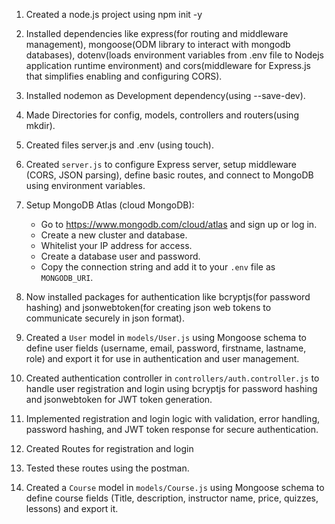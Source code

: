 1. Created a node.js project using npm init -y
2. Installed dependencies like express(for routing and middleware management), mongoose(ODM library to interact with mongodb databases), dotenv(loads environment variables from .env file to Nodejs application runtime environment) and cors(middleware for Express.js that simplifies enabling and configuring CORS).
3. Installed nodemon as Development dependency(using --save-dev).
4. Made Directories for config, models, controllers and routers(using mkdir).
5. Created files server.js and .env (using touch).

6. Created `server.js` to configure Express server, setup middleware (CORS, JSON parsing), define basic routes, and connect to MongoDB using environment variables.
7. Setup MongoDB Atlas (cloud MongoDB):
   - Go to https://www.mongodb.com/cloud/atlas and sign up or log in.
   - Create a new cluster and database.
   - Whitelist your IP address for access.
   - Create a database user and password.
   - Copy the connection string and add it to your `.env` file as `MONGODB_URI`.

8. Now installed packages for authentication like bcryptjs(for password hashing) and jsonwebtoken(for creating json web tokens to communicate securely in json format).
9. Created a `User` model in `models/User.js` using Mongoose schema to define user fields (username, email, password, firstname, lastname, role) and export it for use in authentication and user management.
10. Created authentication controller in `controllers/auth.controller.js` to handle user registration and login using bcryptjs for password hashing and jsonwebtoken for JWT token generation.
11. Implemented registration and login logic with validation, error handling, password hashing, and JWT token response for secure authentication.
12. Created Routes for registration and login
13. Tested these routes using the postman.

13. Created a `Course` model in `models/Course.js` using Mongoose schema to define course fields (Title, description, instructor name, price, quizzes, lessons) and export it.

